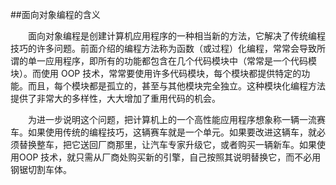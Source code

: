 ##面向对象编程的含义

&emsp;&emsp;面向对象编程是创建计算机应用程序的一种相当新的方法，它解决了传统编程技巧的许多问题。前面介绍的编程方法称为函数（或过程）化编程，常常会导致所谓的单一应用程序，即所有的功能都包含在几个代码模块中（常常是一个代码模块）。而使用 OOP 技术，常常要使用许多代码模块，每个模块都提供特定的功能。而且，每个模块都是孤立的，甚至与其他模块完全独立。这种模块化编程方法提供了非常大的多样性，大大增加了重用代码的机会。

&emsp;&emsp;为进一步说明这个问题，把计算机上的一个高性能应用程序想象称一辆一流赛车。如果使用传统的编程技巧，这辆赛车就是一个单元。如果要改进这辆车，就必须替换整车，把它送回厂商那里，让汽车专家升级它，或者购买一辆新车。如果使用OOP 技术，就只需从厂商处购买新的引擎，自己按照其说明替换它，而不必用钢锯切割车体。